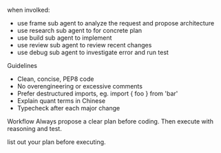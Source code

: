 when involked:
- use frame sub agent to analyze the request and propose architecture
- use research sub agent to for concrete plan
- use build sub agent to implement
- use review sub agent to review recent changes
- use debug sub agent to investigate error and run test

Guidelines
- Clean, concise, PEP8 code
- No overengineering or excessive comments
- Prefer destructured imports, eg. import { foo } from 'bar'
- Explain quant terms in Chinese
- Typecheck after each major change

Workflow
Always propose a clear plan before coding.
Then execute with reasoning and test.

list out your plan before executing.